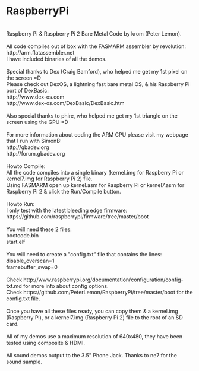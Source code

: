 RaspberryPi
===========
<br />
Raspberry Pi & Raspberry Pi 2 Bare Metal Code by krom (Peter Lemon).<br />
<br />
All code compiles out of box with the FASMARM assembler by revolution:<br />
http://arm.flatassembler.net<br />
I have included binaries of all the demos.<br />
<br />
Special thanks to Dex (Craig Bamford), who helped me get my 1st pixel on the screen =D<br />
Please check out DexOS, a lightning fast bare metal OS, & his Raspberry Pi port of DexBasic:<br />
http://www.dex-os.com<br />
http://www.dex-os.com/DexBasic/DexBasic.htm<br />
<br />
Also special thanks to phire, who helped me get my 1st triangle on the screen using the GPU =D<br />
<br />
For more information about coding the ARM CPU please visit my webpage that I run with SimonB:<br />
http://gbadev.org<br />
http://forum.gbadev.org<br />
<br />
Howto Compile:<br />
All the code compiles into a single binary (kernel.img for Raspberry Pi or kernel7.img for Raspberry Pi 2) file.<br />
Using FASMARM open up kernel.asm for Raspberry Pi or kernel7.asm for Raspberry Pi 2 & click the Run/Compile button.<br />
<br />
Howto Run:<br />
I only test with the latest bleeding edge firmware:<br />
https://github.com/raspberrypi/firmware/tree/master/boot<br />
<br />
You will need these 2 files:<br />
bootcode.bin<br />
start.elf<br />
<br />
You will need to create a "config.txt" file that contains the lines:<br />
disable_overscan=1<br />
framebuffer_swap=0<br />
<br />
Check http://www.raspberrypi.org/documentation/configuration/config-txt.md for more info about config options.<br />
Check https://github.com/PeterLemon/RaspberryPi/tree/master/boot for the config.txt file.<br />
<br />
Once you have all these files ready, you can copy them & a kernel.img (Raspberry Pi), or a kernel7.img (Raspberry Pi 2) file to the root of an SD card.<br />
<br />
All of my demos use a maximum resolution of 640x480, they have been tested using composite & HDMI.<br />
<br />
All sound demos output to the 3.5" Phone Jack. Thanks to ne7 for the sound sample.<br />
